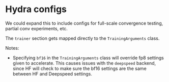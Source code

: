 # Hydra configs

We could expand this to include configs for full-scale convergence testing, partial conv
experiments, etc.

The `trainer` section gets mapped directly to the `TrainingArguments` class.

Notes:

- Specifying `bf16` in the `TrainingArguments` class will override fp8 settings given to accelerate.
  This causes issues with the `deepspeed` backend, since HF will check to make sure the bf16
  settings are the same between HF and Deepspeed settings.
